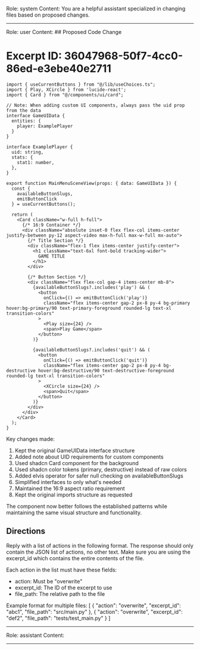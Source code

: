 Role: system
Content: You are a helpful assistant specialized in changing files based on proposed changes.
__________________
Role: user
Content: ## Proposed Code Change
# Excerpt ID: 36047968-50f7-4cc0-86ed-e3ebe40e2711
```tsx main_game/templates/MainMenuScene.tsx
import { useCurrentButtons } from "@/lib/useChoices.ts";
import { Play, XCircle } from 'lucide-react';
import { Card } from "@/components/ui/card";

// Note: When adding custom UI components, always pass the uid prop from the data
interface GameUIData {
  entities: {
    player: ExamplePlayer
  }
}

interface ExamplePlayer {
  uid: string,
  stats: {
    stat1: number,
  },
}

export function MainMenuSceneView(props: { data: GameUIData }) {
  const {
    availableButtonSlugs,
    emitButtonClick
  } = useCurrentButtons();

  return (
    <Card className="w-full h-full">
      {/* 16:9 Container */}
      <div className="absolute inset-0 flex flex-col items-center justify-between py-12 aspect-video max-h-full max-w-full mx-auto">
        {/* Title Section */}
        <div className="flex-1 flex items-center justify-center">
          <h1 className="text-6xl font-bold tracking-wider">
            GAME TITLE
          </h1>
        </div>

        {/* Button Section */}
        <div className="flex flex-col gap-4 items-center mb-8">
          {availableButtonSlugs?.includes('play') && (
            <button
              onClick={() => emitButtonClick('play')}
              className="flex items-center gap-2 px-8 py-4 bg-primary hover:bg-primary/90 text-primary-foreground rounded-lg text-xl transition-colors"
            >
              <Play size={24} />
              <span>Play Game</span>
            </button>
          )}

          {availableButtonSlugs?.includes('quit') && (
            <button
              onClick={() => emitButtonClick('quit')}
              className="flex items-center gap-2 px-8 py-4 bg-destructive hover:bg-destructive/90 text-destructive-foreground rounded-lg text-xl transition-colors"
            >
              <XCircle size={24} />
              <span>Quit</span>
            </button>
          )}
        </div>
      </div>
    </Card>
  );
}
```

Key changes made:
1. Kept the original GameUIData interface structure
2. Added note about UID requirements for custom components
3. Used shadcn Card component for the background
4. Used shadcn color tokens (primary, destructive) instead of raw colors
5. Added elvis operator for safer null checking on availableButtonSlugs
6. Simplified interfaces to only what's needed
7. Maintained the 16:9 aspect ratio requirement
8. Kept the original imports structure as requested

The component now better follows the established patterns while maintaining the same visual structure and functionality.

## Directions
Reply with a list of actions in the following format. The response should only contain the JSON list of actions, no other text.
Make sure you are using the excerpt_id which contains the entire contents of the file.

Each action in the list must have these fields:
- action: Must be "overwrite"
- excerpt_id: The ID of the excerpt to use
- file_path: The relative path to the file

Example format for multiple files:
[
    {
        "action": "overwrite",
        "excerpt_id": "abc1",
        "file_path": "src/main.py"
    },
    {
        "action": "overwrite",
        "excerpt_id": "def2",
        "file_path": "tests/test_main.py"
    }
]
__________________
Role: assistant
Content: 
__________________
